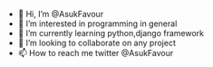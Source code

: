 - 👋 Hi, I’m @AsukFavour
- 👀 I’m interested in programming in general
- 🌱 I’m currently learning python,django framework
- 💞️ I’m looking to collaborate on any project
- 📫 How to reach me twitter @AsukFavour

<!---
AsukFavour/AsukFavour is a ✨ special ✨ repository because its `README.md` (this file) appears on your GitHub profile.
You can click the Preview link to take a look at your changes.
--->
